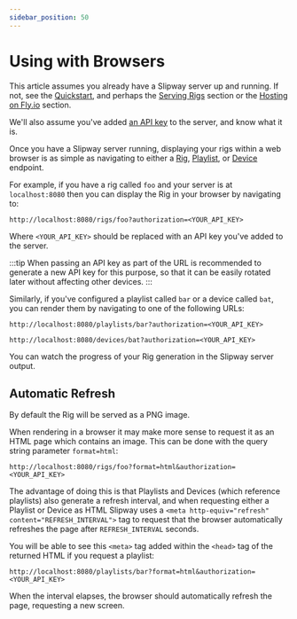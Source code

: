 ```yaml
---
sidebar_position: 50
---
```


# Using with Browsers

This article assumes you already have a Slipway server up and running.
If not, see the [Quickstart](/docs/getting-started/create-your-first-rig),
and perhaps the [Serving Rigs](/docs/basics/serving-rigs) section
or the [Hosting on Fly.io](/docs/guides/hosting-on-fly) section.

We'll also assume you've added [an API key](/docs/basics/serving-rigs#api-keys) to the server, and
know what it is.

Once you have a Slipway server running, displaying your rigs within a web browser is as simple
as navigating to either a [Rig](/docs/basics/serving-rigs#rigs-1), 
[Playlist](/docs/basics/serving-rigs#playlists-1), or [Device](/docs/basics/serving-rigs#devices-1) endpoint.

For example, if you have a rig called `foo` and your server is at `localhost:8080` then
you can display the Rig in your browser by navigating to:
```url title="Rig URL"
http://localhost:8080/rigs/foo?authorization=<YOUR_API_KEY>
```

Where `<YOUR_API_KEY>` should be replaced with an API key you've added to the server.

:::tip
When passing an API key as part of the URL is recommended to generate a new API key for this purpose,
so that it can be easily rotated later without affecting other devices.
:::

Similarly, if you've configured a playlist called `bar` or a device called `bat`, you can render them
by navigating to one of the following URLs:

```url title="Playlist URL"
http://localhost:8080/playlists/bar?authorization=<YOUR_API_KEY>
```
```url title="Device URL"
http://localhost:8080/devices/bat?authorization=<YOUR_API_KEY>
```

You can watch the progress of your Rig generation in the Slipway server output.

## Automatic Refresh

By default the Rig will be served as a PNG image.

When rendering in a browser it may make more sense to request it as an HTML page which
contains an image. This can be done with the query string parameter `format=html`:

```url title="Rig with format=html"
http://localhost:8080/rigs/foo?format=html&authorization=<YOUR_API_KEY>
```

The advantage of doing this is that Playlists and Devices (which reference playlists)
also generate a refresh interval, and when requesting either a Playlist or Device as HTML
Slipway uses a `<meta http-equiv="refresh" content="REFRESH_INTERVAL">` tag to request
that the browser automatically refreshes the page after `REFRESH_INTERVAL` seconds.

You will be able to see this `<meta>` tag added within the `<head>` tag of the returned HTML
if you request a playlist:

```url title="Playlist with format=html"
http://localhost:8080/playlists/bar?format=html&authorization=<YOUR_API_KEY>
```

When the interval elapses, the browser should automatically refresh the page, requesting a new screen.

